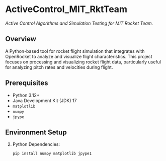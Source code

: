 # ActiveControl_MIT_RktTeam
*Active Control Algorithms and Simulation Testing for MIT Rocket Team.*

## Overview
A Python-based tool for rocket flight simulation that integrates with OpenRocket to analyze and visualize flight characteristics. This project focuses on processing and visualizing rocket flight data, particularly useful for analyzing pitch rates and velocities during flight.

## Prerequisites
- Python 3.12+
- Java Development Kit (JDK) 17
- `matplotlib`
- `numpy`
- `jpype`

## Environment Setup

2. Python Dependencies:
   ```bash
   pip install numpy matplotlib jpype1
   ```
